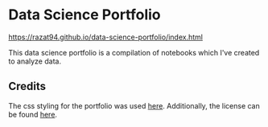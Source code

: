 # Data Science Portfolio
https://razat94.github.io/data-science-portfolio/index.html

This data science portfolio is a compilation of notebooks which I've created to analyze data. 

## Credits
The css styling for the portfolio was used [here](https://github.com/sindresorhus/github-markdown-css).
Additionally, the license can be found [here](css/license).
